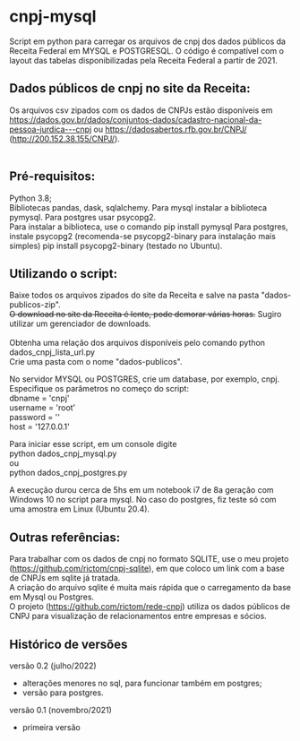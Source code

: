 # cnpj-mysql
Script em python para carregar os arquivos de cnpj dos dados públicos da Receita Federal em MYSQL e POSTGRESQL. O código é compatível com o layout das tabelas disponibilizadas pela Receita Federal a partir de 2021.

## Dados públicos de cnpj no site da Receita:
Os arquivos csv zipados com os dados de CNPJs estão disponíveis em https://dados.gov.br/dados/conjuntos-dados/cadastro-nacional-da-pessoa-jurdica---cnpj ou https://dadosabertos.rfb.gov.br/CNPJ/ (http://200.152.38.155/CNPJ/).<br><br>


## Pré-requisitos:
Python 3.8;<br>
Bibliotecas pandas, dask, sqlalchemy. Para mysql instalar a biblioteca pymysql. Para postgres usar psycopg2.<br>
Para instalar a biblioteca, use o comando
pip install pymysql
Para postgres, instale psycopg2 (recomenda-se psycopg2-binary para instalação mais simples)
pip install psycopg2-binary (testado no Ubuntu).

## Utilizando o script:
Baixe todos os arquivos zipados do site da Receita e salve na pasta "dados-publicos-zip".<br>
<s>O download no site da Receita é lento, pode demorar várias horas.</s> Sugiro utilizar um gerenciador de downloads.<br><br>
Obtenha uma relação dos arquivos disponíveis pelo comando python dados_cnpj_lista_url.py<br>
Crie uma pasta com o nome "dados-publicos".<br>

No servidor MYSQL ou POSTGRES, crie um database, por exemplo, cnpj.<br>
Especifique os parâmetros no começo do script:<br>
dbname = 'cnpj'<br>
username = 'root'<br>
password = ''<br>
host = '127.0.0.1'<br>

Para iniciar esse script, em um console digite<br>
python dados_cnpj_mysql.py<br>
ou<br>
python dados_cnpj_postgres.py<br>

A execução durou cerca de 5hs em um notebook i7 de 8a geração com Windows 10 no script para mysql.
No caso do postgres, fiz teste só com uma amostra em Linux (Ubuntu 20.4).

## Outras referências:

Para trabalhar com os dados de cnpj no formato SQLITE, use o meu projeto (https://github.com/rictom/cnpj-sqlite), em que coloco um link com a base de CNPJs em sqlite já tratada.<br>
A criação do arquivo sqlite é muita mais rápida que o carregamento da base em Mysql ou Postgres.<br>
O projeto (https://github.com/rictom/rede-cnpj) utiliza os dados públicos de CNPJ para visualização de relacionamentos entre empresas e sócios.<br>

## Histórico de versões
versão 0.2 (julho/2022)
- alterações menores no sql, para funcionar também em postgres;
- versão para postgres.

versão 0.1 (novembro/2021)
- primeira versão
